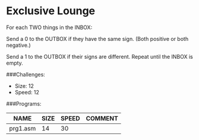 # Exclusive Lounge

For each TWO things in the INBOX:

Send a 0 to the OUTBOX if they have the same sign. (Both positive or both negative.)

Send a 1 to the OUTBOX if their signs are different.
Repeat until the INBOX is empty.

###Challenges:
- Size:  12
- Speed: 12

###Programs:

|NAME|SIZE|SPEED|COMMENT|
| --- | --- | --- | --- |
|prg1.asm| 14|30|

